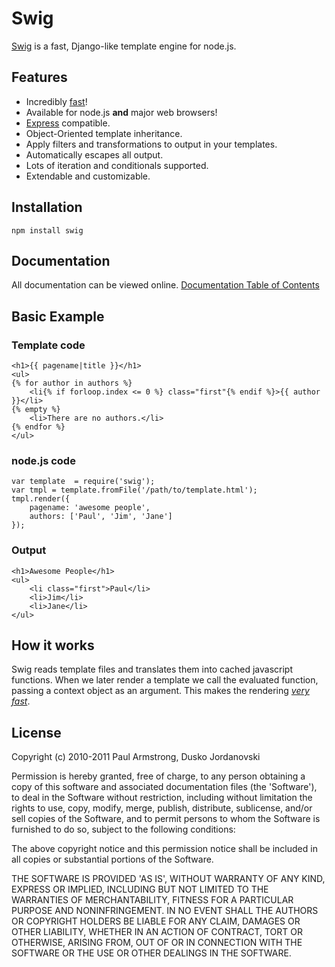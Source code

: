 Swig
====

[Swig](http://paularmstrong.github.com/swig/) is a fast, Django-like template engine for node.js.

Features
--------

* Incredibly [fast][1]!
* Available for node.js **and** major web browsers!
* [Express](http://expressjs.com/) compatible.
* Object-Oriented template inheritance.
* Apply filters and transformations to output in your templates.
* Automatically escapes all output.
* Lots of iteration and conditionals supported.
* Extendable and customizable.

Installation
------------

    npm install swig

Documentation
-------------

All documentation can be viewed online. [Documentation Table of Contents](https://github.com/paularmstrong/swig/tree/master/docs#readme)

Basic Example
-------------

### Template code

    <h1>{{ pagename|title }}</h1>
    <ul>
    {% for author in authors %}
        <li{% if forloop.index <= 0 %} class="first"{% endif %}>{{ author }}</li>
    {% empty %}
        <li>There are no authors.</li>
    {% endfor %}
    </ul>

### node.js code

    var template  = require('swig');
    var tmpl = template.fromFile('/path/to/template.html');
    tmpl.render({
        pagename: 'awesome people',
        authors: ['Paul', 'Jim', 'Jane']
    });

### Output

    <h1>Awesome People</h1>
    <ul>
        <li class="first">Paul</li>
        <li>Jim</li>
        <li>Jane</li>
    </ul>

How it works
------------

Swig reads template files and translates them into cached javascript functions. When we later render a template we call the evaluated function, passing a context object as an argument. This makes the rendering [_very fast_][1].

License
-------

Copyright (c) 2010-2011 Paul Armstrong, Dusko Jordanovski

Permission is hereby granted, free of charge, to any person obtaining a copy of this software and associated documentation files (the 'Software'), to deal in the Software without restriction, including without limitation the rights to use, copy, modify, merge, publish, distribute, sublicense, and/or sell copies of the Software, and to permit persons to whom the Software is furnished to do so, subject to the following conditions:

The above copyright notice and this permission notice shall be included in all copies or substantial portions of the Software.

THE SOFTWARE IS PROVIDED 'AS IS', WITHOUT WARRANTY OF ANY KIND, EXPRESS OR IMPLIED, INCLUDING BUT NOT LIMITED TO THE WARRANTIES OF MERCHANTABILITY, FITNESS FOR A PARTICULAR PURPOSE AND NONINFRINGEMENT. IN NO EVENT SHALL THE AUTHORS OR COPYRIGHT HOLDERS BE LIABLE FOR ANY CLAIM, DAMAGES OR OTHER LIABILITY, WHETHER IN AN ACTION OF CONTRACT, TORT OR OTHERWISE, ARISING FROM, OUT OF OR IN CONNECTION WITH THE SOFTWARE OR THE USE OR OTHER DEALINGS IN THE SOFTWARE.

[1]: http://paularmstrong.github.com/node-templates/